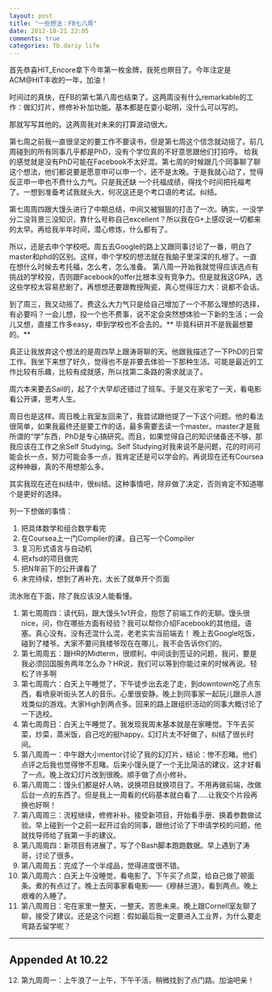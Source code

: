 ```yaml
---
layout: post
title: "一些想法：FB七八周"
date: 2012-10-21 22:05
comments: true
categories: fb.dariy life
---
```


首先恭喜HIT_Encore拿下今年第一枚金牌，我死也瞑目了。今年注定是ACM@HIT丰收的一年，加油！

时间过的真快，在FB的第七第八周也结束了。这两周没有什么remarkable的工作：做幻灯片，修修补补加功能。基本都是在耍小聪明，没什么可以写的。

那就写写其他的。这两周我对未来的打算波动很大。

第七周之前我一直很坚定的要工作不要读书，但是第七周这个信念就动摇了。前几周碰到的所有同事几乎都是PhD，没有个学位真的不好意思跟他们打招呼。
给我的感觉就是没有PhD可能在Facebook不太好混。第七周的时候跟几个同事聊了聊这个想法，他们都说要是愿意申可以申一个，还不是太晚。于是我就心动了，觉得反正申一申也不费什么力气。只是我还缺
一个托福成绩，得找个时间把托福考了。一想到准备考试我就头大，何况这还是个考口语的考试。纠结。

第七周周四跟大馒头进行了中期总结，中间又被狠狠的打击了一次。确实，一没学分二没背景三没知识，靠什么号称自己excellent？所以我在G+上感叹说一切都来的太早。再给我半年时间，潜心修炼，什么都有了。

所以，还是去申个学校吧。周五去Google的路上又跟同事讨论了一番，明白了master和phd的区别。这样，申个学校的想法就在我脑子里深深的扎根了。一直在想什么时候去考托福，怎么考，怎么准备。
第八周一开始我就觉得应该选点有挑战的学校投，否则跟Facebook的offer比根本没有竞争力。但是就我这GPA，选这些学校太容易悲剧了。再想想还要跟教授陶瓷，真心觉得压力大：说都不会话。

到了周三，我又动摇了。费这么大力气只是给自己增加了一个不那么理想的选择，有必要吗？一会儿想，投一个也不费事，说不定会突然想体验一下新的生活；一会儿又想，直接工作多easy，申到学校也不会去的。** 毕竟科研并不是我最想要的。**

真正让我放弃这个想法的是周四早上跟涛哥聊的天。他跟我描述了一下PhD的日常工作。我坐下来想了好久，觉得也不是非要去体验一下那种生活。可能是最近的工作比较有乐趣，比较有成就感，所以找第二条路的需求就淡了。

周六本来要去Sail的，起了个大早却还错过了班车。于是又在家宅了一天，看电影看公开课，思考人生。

周日也是这样。周日晚上我室友回来了，我尝试跟他提了一下这个问题。他的看法很简单，如果我最终还是要工作的话，最多需要去读一个master。master才是我所谓的“学”东西，PhD是专心搞研究。而且，如果觉得自己的知识储备还不够，那我应该在工作之余Self Studying。Self Studying对我来说不是问题，花的时间可能会长一点，努力可能会多一点，我肯定还是可以学会的。再说现在还有Coursea这种神器，真的不用想那么多。

其实我现在还在纠结中，很纠结。这种事情吧，除非做了决定，否则肯定不知道哪个是更好的选择。

列一下想做的事情：

1. 把具体数学和组合数学看完
2. 在Coursea上一门Compiler的课，自己写一个Compiler
3. 复习形式语言与自动机
4. 把xfsd的项目做完
5. 把N年前下的公开课看了
6. 未完待续，想到了再补充，太长了就单开个页面

流水账在下面，除了我应该没人能看懂。


1. 第七周周四：读代码，跟大馒头1v1开会，抱怨了前端工作的无聊。馒头很nice，问，你在哪些方面有经验？我可以帮你介绍Facebook的其他组。语塞。真心没有。没有还混什么混，老老实实当前端去！
晚上去Google吃饭，碰到了楼爷。大家不要问我楼爷现在在哪儿，我不会告诉你们的。
2. 第七周周五：跟HR的Midterm，很顺利。中间谈到签证的问题，我问，要是我必须回国服务两年怎么办？HR说，我们可以等到你能过来的时候再说。轻松了许多啊
3. 第七周周六：白天上午睡觉了，下午徒步出去走了走，到downtown吃了点东西，看喷泉听街头艺人的音乐。心里很安静。晚上到同事家一起玩儿跟杀人游戏类似的游戏。大家High到两点多。回来的路上跟组织活动的同事大概讨论了一下选校。
3. 第七周周日：白天上午睡觉了。我发现我周末基本就是在家睡觉。下午去买菜，炒菜，蒸米饭，自己吃的挺happy。幻灯片太不好做了，纠结了很长时间。
5. 第八周周一：中午跟大小mentor讨论了我的幻灯片，结论：惨不忍睹。他们点评之后我也觉得惨不忍睹。后来小馒头提了一个无比简洁的建议，这才好看了一点。晚上改幻灯片改到很晚。顺手做了点小修补。
6. 第八周周二：馒头们都是好人呐，说换项目就换项目了。不用再做前端，改做后台一点的东西了。但是我上一周看的代码基本就白看了.....让我交个片段再换也好啊！
7. 第八周周三：流程继续，修修补补。接受新项目，开始看手册、换着参数做试验。早上碰到一个之前一起开过会的同事，跟他讨论了下申请学校的问题，他就找导师给了我第一手的建议。
8. 第八周周四：新项目有进展了，写了个Bash脚本跑跑数据。早上遇到了涛哥，讨论了很多。
9. 第八周周五：完成了一个半成品，觉得进度很不错。
10. 第八周周六：白天上午没睡觉，看电影了。下午买了点菜，给自己做了顿面条。煮的有点过了。晚上去同事家看电影——《穆赫兰道》，看到两点。晚上艰难的入睡了。
11. 第八周周日：宅在家里一整天，一整天。苦思未来。晚上跟Cornell室友聊了聊，接受了建议。还是这个问题：假如最后我一定要进入工业界，为什么要走弯路去留学呢？

------
Appended At 10.22
------

12. 第九周周一：上午浪了一上午，下午干活，稍微找到了点门路。加油吧亲！
